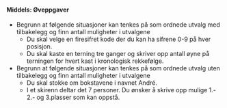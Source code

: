 
#### Middels:  Øveppgaver

- Begrunn at følgende situasjoner kan tenkes på som ordnede utvalg med
    tilbakelegg og finn antall muligheter i utvalgene
  - Du skal velge en firesifret kode der du kan ha sifrene 0-9 på
        hver posisjon.
  - Du skal kaste en terning tre ganger og skriver opp antall øyne
        på terningen for hvert kast i kronologisk rekkefølge.
- Begrunn at følgende situasjoner kan tenkes på som ordnede utvalg
    uten tilbakelegg og finn antall muligheter i utvalgene
  - Du skal stokke om bokstavene i navnet André.
  - I et skirenn deltar det 7 personer. Du ønsker å skrive opp
        mulige 1.- 2.- og 3.plasser som kan oppstå.

